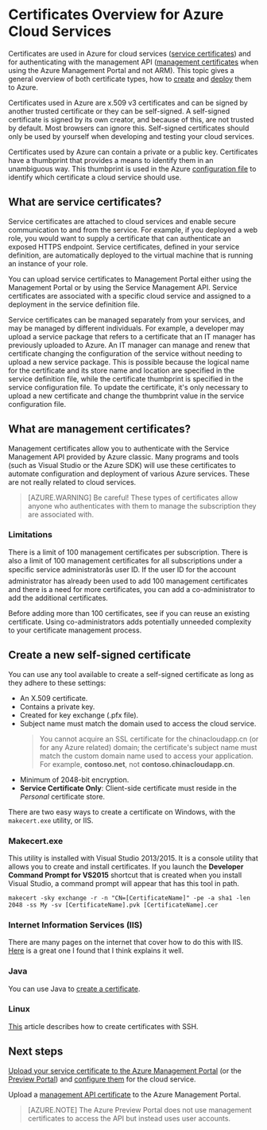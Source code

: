 <properties 
	pageTitle="Cloud Services and management certificates | Windows Azure" 
	description="Learn how to create and use certificates with Windows Azure" 
	services="cloud-services" 
	documentationCenter=".net" 
	authors="Thraka" 
	manager="timlt" 
	editor=""/>

<tags
	ms.service="cloud-services"
	ms.date="01/15/2016"
	wacn.date=""/>

# Certificates Overview for Azure Cloud Services
Certificates are used in Azure for cloud services ([service certificates](#what-are-service-certificates)) and for authenticating with the management API ([management certificates](#what-are-management-certificates) when using the Azure Management Portal and not ARM). This topic gives a general overview of both certificate types, how to [create](#create) and [deploy](#deploy) them to Azure.

Certificates used in Azure are x.509 v3 certificates and can be signed by another trusted certificate or they can be self-signed. A self-signed certificate is signed by its own creator, and because of this, are not trusted by default. Most browsers can ignore this. Self-signed certificates should only be used by yourself when developing and testing your cloud services. 

Certificates used by Azure can contain a private or a public key. Certificates have a thumbprint that provides a means to identify them in an unambiguous way. This thumbprint is used in the Azure [configuration file](/documentation/articles/cloud-services-configure-ssl-certificate) to identify which certificate a cloud service should use. 

## What are service certificates?
Service certificates are attached to cloud services and enable secure communication to and from the service. For example, if you deployed a web role, you would want to supply a certificate that can authenticate an exposed HTTPS endpoint. Service certificates, defined in your service definition, are automatically deployed to the virtual machine that is running an instance of your role. 

You can upload service certificates to Management Portal either using the Management Portal or by using the Service Management API. Service certificates are associated with a specific cloud service and assigned to a deployment in the service definition file.

Service certificates can be managed separately from your services, and may be managed by different individuals. For example, a developer may upload a service package that refers to a certificate that an IT manager has previously uploaded to Azure. An IT manager can manage and renew that certificate changing the configuration of the service without needing to upload a new service package. This is possible because the logical name for the certificate and its store name and location are specified in the service definition file, while the certificate thumbprint is specified in the service configuration file. To update the certificate, it's only necessary to upload a new certificate and change the thumbprint value in the service configuration file.

## What are management certificates?
Management certificates allow you to authenticate with the Service Management API provided by Azure classic. Many programs and tools (such as Visual Studio or the Azure SDK) will use these certificates to automate configuration and deployment of various Azure services. These are not really related to cloud services. 

>[AZURE.WARNING] Be careful! These types of certificates allow anyone who authenticates with them to manage the subscription they are associated with. 

### Limitations
There is a limit of 100 management certificates per subscription. There is also a limit of 100 management certificates for all subscriptions under a specific service administratorâs user ID. If the user ID for the account administrator has already been used to add 100 management certificates and there is a need for more certificates, you can add a co-administrator to add the additional certificates. 

Before adding more than 100 certificates, see if you can reuse an existing certificate. Using co-administrators adds potentially unneeded complexity to your certificate management process.


<a name="create"></a>
## Create a new self-signed certificate
You can use any tool available to create a self-signed certificate as long as they adhere to these settings:

* An X.509 certificate.
* Contains a private key.
* Created for key exchange (.pfx file).
* Subject name must match the domain used to access the cloud service. 
    > You cannot acquire an SSL certificate for the chinacloudapp.cn (or for any Azure related) domain; the certificate's subject name must match the custom domain name used to access your application. For example, **contoso.net**, not **contoso.chinacloudapp.cn**.
* Minimum of 2048-bit encryption.
* **Service Certificate Only**: Client-side certificate must reside in the *Personal* certificate store.

There are two easy ways to create a certificate on Windows, with the `makecert.exe` utility, or IIS.

### Makecert.exe

This utility is installed with Visual Studio 2013/2015. It is a console utility that allows you to create and install certificates. If you launch the **Developer Command Prompt for VS2015** shortcut that is created when you install Visual Studio, a command prompt will appear that has this tool in path.

    makecert -sky exchange -r -n "CN=[CertificateName]" -pe -a sha1 -len 2048 -ss My -sv [CertificateName].pvk [CertificateName].cer


### Internet Information Services (IIS)

There are many pages on the internet that cover how to do this with IIS. [Here](https://www.sslshopper.com/article-how-to-create-a-self-signed-certificate-in-iis-7.html) is a great one I found that I think explains it well. 

### Java
You can use Java to [create a certificate](/documentation/articles/java-create-azure-website-using-java-sdk/#create-a-certificate).

### Linux
[This](/documentation/articles/virtual-machines-linux-use-ssh-key) article describes how to create certificates with SSH.

## Next steps

[Upload your service certificate to the Azure Management Portal](/documentation/articles/cloud-services-configure-ssl-certificate) (or the [Preview Portal](/documentation/articles/cloud-services-configure-ssl-certificate-portal)) and [configure them](/documentation/articles/cloud-services-xml-certs) for the cloud service.

Upload a [management API certificate](/documentation/articles/azure-api-management-certs) to the Azure Management Portal.

>[AZURE.NOTE] The Azure Preview Portal does not use management certificates to access the API but instead uses user accounts.
